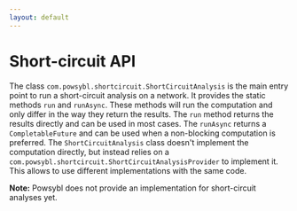 ```yaml
---
layout: default
---
```


# Short-circuit API

The class `com.powsybl.shortcircuit.ShortCircuitAnalysis` is the main entry point to run a short-circuit analysis on a network.
It provides the static methods `run` and `runAsync`. These methods will run the computation and only differ in the
way they return the results. The `run` method returns the results directly and can be used in most
cases. The `runAsync` returns a `CompletableFuture` and can be used when a non-blocking computation is
preferred. The `ShortCircuitAnalysis` class doesn't implement the computation directly, but instead relies on a
`com.powsybl.shortcircuit.ShortCircuitAnalysisProvider` to implement it. This allows to use different
implementations with the same code.

**Note:** Powsybl does not provide an implementation for short-circuit analyses yet.
